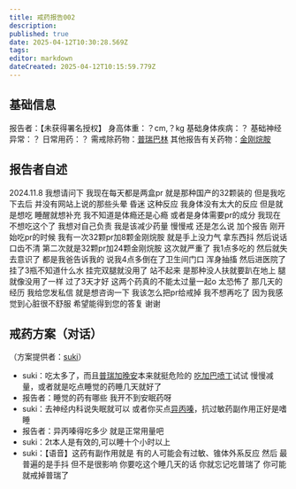 ```yaml
---
title: 戒药报告002
description: 
published: true
date: 2025-04-12T10:30:28.569Z
tags: 
editor: markdown
dateCreated: 2025-04-12T10:15:59.779Z
---
```


## 基础信息
报告者：【未获得署名授权】
身高体重：？cm,？kg
基础身体疾病：？
基础神经异常：？
日常用药：？
需戒除药物：[普瑞巴林](/drug/PR80/)
其他报告有关药物：[金刚烷胺](/drug/ATD)

## 报告者自述
2024.11.8
我想请问下 我现在每天都是两盒pr 就是那种国产的32颗装的  但是我吃下去后 并没有网站上说的那些头晕 昏迷 这种反应 我身体没有太大的反应 但是就是想吃 睡醒就想补充 我不知道是体瘾还是心瘾 或者是身体需要pr的成分  我现在不想吃这个了 我想对自己负责  我是该减少药量 慢慢戒 还是怎么说
加个报告 刚开始吃pr的时候 我有一次32颗pr加8颗金刚烷胺 就是手上没力气 拿东西抖 然后说话口齿不清 第二次就是32颗pr加24颗金刚烷胺  这次就严重了 我1点多吃的 然后就失去意识了 都是我爸告诉我的 说我4点多倒在了卫生间门口 浑身抽搐 然后进医院了 挂了3瓶不知道什么水 挂完双腿就没用了 站不起来 是那种没人扶就要趴在地上 腿就像没用了一样 过了3天才好  这两个药真的不能太过量一起o 太恐怖了 那几天的经历
我给您发私信 就是想咨询一下 我该怎么把pr给戒掉 我不想再吃了 因为我感觉到心脏很不舒服  希望能得到您的答复 谢谢
## 戒药方案（对话）
（方案提供者：[suki](/t/suki)）
- suki：吃太多了，而且[普瑞加晚安](/drug/PR80#关于普瑞巴林和金刚烷胺合用)本来就挺危险的 [吃加巴喷丁](/drug/PR80#关于滥用普瑞巴林成瘾的戒断方法)试试 慢慢减量，或者就是吃点睡觉的药睡几天就好了
- 报告者：睡觉的药有哪些 我开不到安眠药呀
- suki：去神经内科说失眠就可以 或者你买点[异丙嗪](/drug/异丙嗪)，抗过敏药副作用正好是嗜睡
- 报告者：异丙嗪得吃多少 就是正常用量吧
- suki：2t本人是有效的,可以睡十个小时以上 
- suki：【语音】这药有副作用就是 有的人可能会有过敏、锥体外系反应 然后 最普遍的是手抖 但不是很影响 你要吃这个睡几天的话 你就忘记吃普瑞了 你可能就戒掉普瑞了